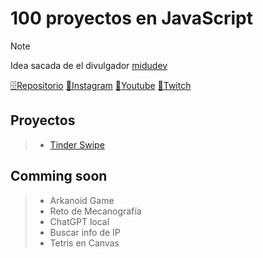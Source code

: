 # 100 proyectos en JavaScript
>[!Note]
>Idea sacada de el divulgador [midudev](https://midu.dev/)
>
>[🗄️Repositorio](https://github.com/midudev/javascript-100-proyectos) [📸Instagram](https://www.instagram.com/midu.dev/) [🎥Youtube](https://www.youtube.com/c/midudev) [🔴Twitch](https://www.twitch.tv/midudev)

## Proyectos
> + [Tinder Swipe](01-tinder-swipe)

## Comming soon
> + Arkanoid Game
> + Reto de Mecanografía 
> + ChatGPT local 
> + Buscar info de IP 
> + Tetris en Canvas 
